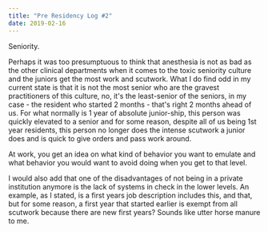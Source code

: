 ```yaml
---
title: "Pre Residency Log #2"
date: 2019-02-16
---
```


Seniority.

Perhaps it was too presumptuous to think that anesthesia is not as bad as the other clinical departments when it comes to the toxic seniority culture and the juniors get the most work and scutwork. What I do find odd in my current state is that it is not the most senior who are the gravest practitioners of this culture, no, it's the least-senior of the seniors, in my case - the resident who started 2 months - that's right 2 months ahead of us. For what normally is 1 year of absolute junior-ship, this person was quickly elevated to a senior and for some reason, despite all of us being 1st year residents, this person no longer does the intense scutwork a junior does and is quick to give orders and pass work around.

At work, you get an idea on what kind of behavior you want to emulate and what behavior you would want to avoid doing when you get to that level.

I would also add that one of the disadvantages of not being in a private institution anymore is the lack of systems in check in the lower levels. An example, as I stated, is a first years job description includes this, and that, but for some reason, a first year that started earlier is exempt from all scutwork because there are new first years? Sounds like utter horse manure to me.
